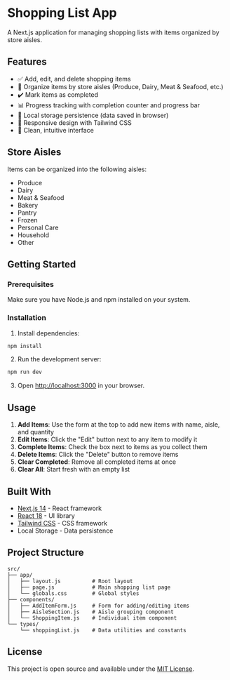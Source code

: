 # Shopping List App

A Next.js application for managing shopping lists with items organized by store aisles.

## Features

- ✅ Add, edit, and delete shopping items
- 🏪 Organize items by store aisles (Produce, Dairy, Meat & Seafood, etc.)
- ✔️ Mark items as completed
- 📊 Progress tracking with completion counter and progress bar
- 💾 Local storage persistence (data saved in browser)
- 📱 Responsive design with Tailwind CSS
- 🎨 Clean, intuitive interface

## Store Aisles

Items can be organized into the following aisles:
- Produce
- Dairy
- Meat & Seafood
- Bakery
- Pantry
- Frozen
- Personal Care
- Household
- Other

## Getting Started

### Prerequisites

Make sure you have Node.js and npm installed on your system.

### Installation

1. Install dependencies:
```bash
npm install
```

2. Run the development server:
```bash
npm run dev
```

3. Open [http://localhost:3000](http://localhost:3000) in your browser.

## Usage

1. **Add Items**: Use the form at the top to add new items with name, aisle, and quantity
2. **Edit Items**: Click the "Edit" button next to any item to modify it
3. **Complete Items**: Check the box next to items as you collect them
4. **Delete Items**: Click the "Delete" button to remove items
5. **Clear Completed**: Remove all completed items at once
6. **Clear All**: Start fresh with an empty list

## Built With

- [Next.js 14](https://nextjs.org/) - React framework
- [React 18](https://reactjs.org/) - UI library
- [Tailwind CSS](https://tailwindcss.com/) - CSS framework
- Local Storage - Data persistence

## Project Structure

```
src/
├── app/
│   ├── layout.js          # Root layout
│   ├── page.js            # Main shopping list page
│   └── globals.css        # Global styles
├── components/
│   ├── AddItemForm.js     # Form for adding/editing items
│   ├── AisleSection.js    # Aisle grouping component
│   └── ShoppingItem.js    # Individual item component
└── types/
    └── shoppingList.js    # Data utilities and constants
```

## License

This project is open source and available under the [MIT License](LICENSE).